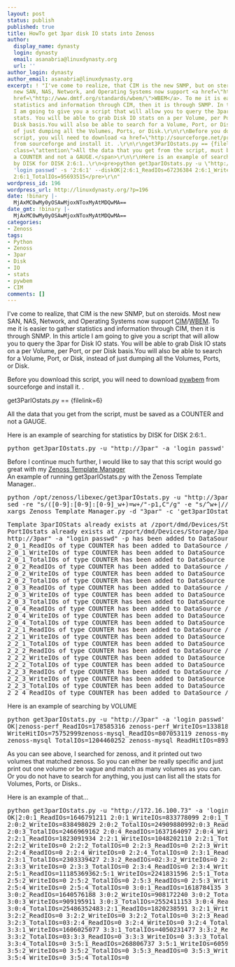 ```yaml
---
layout: post
status: publish
published: true
title: HowTo get 3par disk IO stats into Zenoss
author:
  display_name: dynasty
  login: dynasty
  email: asanabria@linuxdynasty.org
  url: ''
author_login: dynasty
author_email: asanabria@linuxdynasty.org
excerpt: ! "I've come to realize, that CIM is the new SNMP, but on steroids. Most
  new SAN, NAS, Network, and Operating Systems now support <a href=\"http://www.dmtf.org/standards/cim/\">CIM</a>/<a
  href=\"http://www.dmtf.org/standards/wbem/\">WBEM</a>. To me it is easier to gather
  statistics and information through CIM, then it is through SNMP. In this article
  I am going to give you a script that will allow you to query the 3par for Disk IO
  stats. You will be able to grab Disk IO stats on a per Volume, per Port, or per
  Disk basis.You will also be able to search for a Volume, Port, or Disk, instead
  of just dumping all the Volumes, Ports, or Disk.\r\n\r\nBefore you download this
  script, you will need to download <a href=\"http://sourceforge.net/projects/pywbem/\">pywbem</a>
  from sourceforge and install it. .\r\n\r\nget3ParIOstats.py == {filelink=6}\r\n\r\n<span
  class=\"attention\">All the data that you get from the script, must be saved as
  a COUNTER and not a GAUGE.</span>\r\n\r\nHere is an example of searching for statistics
  by DISK for DISK 2:6:1..\r\n<pre>python get3parIOstats.py -u \"http://3par\" -a
  'login passwd' -s '2:6:1' --diskOK|2:6:1_ReadIOs=67236384 2:6:1_WriteIOs=28457131
  2:6:1_TotalIOs=95693515</pre>\r\n"
wordpress_id: 196
wordpress_url: http://linuxdynasty.org/?p=196
date: !binary |-
  MjAxMC0wMy0yOSAwMjoxNToxMyAtMDQwMA==
date_gmt: !binary |-
  MjAxMC0wMy0yOSAwMjoxNToxMyAtMDQwMA==
categories:
- Zenoss
tags:
- Python
- Zenoss
- 3par
- Disk
- IO
- stats
- pywbem
- CIM
comments: []
---
```

<p>I've come to realize, that CIM is the new SNMP, but on steroids. Most new SAN, NAS, Network, and Operating Systems now support <a href="http://www.dmtf.org/standards/cim/">CIM</a>/<a href="http://www.dmtf.org/standards/wbem/">WBEM</a>. To me it is easier to gather statistics and information through CIM, then it is through SNMP. In this article I am going to give you a script that will allow you to query the 3par for Disk IO stats. You will be able to grab Disk IO stats on a per Volume, per Port, or per Disk basis.You will also be able to search for a Volume, Port, or Disk, instead of just dumping all the Volumes, Ports, or Disk.</p>
<p>Before you download this script, you will need to download <a href="http://sourceforge.net/projects/pywbem/">pywbem</a> from sourceforge and install it. .</p>
<p>get3ParIOstats.py == {filelink=6}</p>
<p><span class="attention">All the data that you get from the script, must be saved as a COUNTER and not a GAUGE.</span></p>
<p>Here is an example of searching for statistics by DISK for DISK 2:6:1..</p>
<pre>python get3parIOstats.py -u "http://3par" -a 'login passwd' -s '2:6:1' --diskOK|2:6:1_ReadIOs=67236384 2:6:1_WriteIOs=28457131 2:6:1_TotalIOs=95693515</pre>
<p><a id="more"></a><a id="more-196"></a></p>
<p><span class="note">Before I continue much further, I would like to say that this script would go great with my <a href="howto-add-multiple-datapoints-to-zenoss-using-the-zenoss-api.html">Zenoss Template Manager</a></span><br />
An example of running get3parIOstats.py with the Zenoss Template Manager..</p>
<pre>python /opt/zenoss/libexec/get3parIOstats.py -u "http://3par" -a "login passwd" -p |
sed -re "s/([0-9]:[0-9]:[0-9]_w+)=w+/"-p1,C"/g" -e "s/^w+|//g" -e "s/:/_/g"|
xargs Zenoss_Template_Manager.py -d "3par" -c 'get3parIOstats.py -u http://3par" -a "login passwd" -p' -t "3parIOStats" --dsource="PortIOstats" -V $1</pre>
<pre>Template 3parIOStats already exists at /zport/dmd/Devices/Storage/3par/devices/3par/3parIOStatsDataSource 
PortIOstats already exists at /zport/dmd/Devices/Storage/3par/devices/3par/3parIOStats/datasources/PortIOstatsParser = AutoCommand 
http://3par" -a "login passwd" -p has been added to DataSource /zport/dmd/Devices/Storage/3par/devices/3par/3parIOStats/datasources/PortIOstatsPortIOstats DataSource is EnabledDataPoint  
2_0_1_ReadIOs of type COUNTER has been added to DataSource /zport/dmd/Devices/Storage/3par/devices/3par/3parIOStats/datasources/PortIOstatsDataPoint  
2_0_1_WriteIOs of type COUNTER has been added to DataSource /zport/dmd/Devices/Storage/3par/devices/3par/3parIOStats/datasources/PortIOstatsDataPoint  
2_0_1_TotalIOs of type COUNTER has been added to DataSource /zport/dmd/Devices/Storage/3par/devices/3par/3parIOStats/datasources/PortIOstatsDataPoint  
2_0_2_ReadIOs of type COUNTER has been added to DataSource /zport/dmd/Devices/Storage/3par/devices/3par/3parIOStats/datasources/PortIOstatsDataPoint  
2_0_2_WriteIOs of type COUNTER has been added to DataSource /zport/dmd/Devices/Storage/3par/devices/3par/3parIOStats/datasources/PortIOstatsDataPoint  
2_0_2_TotalIOs of type COUNTER has been added to DataSource /zport/dmd/Devices/Storage/3par/devices/3par/3parIOStats/datasources/PortIOstatsDataPoint  
2_0_3_ReadIOs of type COUNTER has been added to DataSource /zport/dmd/Devices/Storage/3par/devices/3par/3parIOStats/datasources/PortIOstatsDataPoint  
2_0_3_WriteIOs of type COUNTER has been added to DataSource /zport/dmd/Devices/Storage/3par/devices/3par/3parIOStats/datasources/PortIOstatsDataPoint  
2_0_3_TotalIOs of type COUNTER has been added to DataSource /zport/dmd/Devices/Storage/3par/devices/3par/3parIOStats/datasources/PortIOstatsDataPoint  
2_0_4_ReadIOs of type COUNTER has been added to DataSource /zport/dmd/Devices/Storage/3par/devices/3par/3parIOStats/datasources/PortIOstatsDataPoint  
2_0_4_WriteIOs of type COUNTER has been added to DataSource /zport/dmd/Devices/Storage/3par/devices/3par/3parIOStats/datasources/PortIOstatsDataPoint  
2_0_4_TotalIOs of type COUNTER has been added to DataSource /zport/dmd/Devices/Storage/3par/devices/3par/3parIOStats/datasources/PortIOstatsDataPoint  
2_2_1_ReadIOs of type COUNTER has been added to DataSource /zport/dmd/Devices/Storage/3par/devices/3par/3parIOStats/datasources/PortIOstatsDataPoint  
2_2_1_WriteIOs of type COUNTER has been added to DataSource /zport/dmd/Devices/Storage/3par/devices/3par/3parIOStats/datasources/PortIOstatsDataPoint  
2_2_1_TotalIOs of type COUNTER has been added to DataSource /zport/dmd/Devices/Storage/3par/devices/3par/3parIOStats/datasources/PortIOstatsDataPoint  
2_2_2_ReadIOs of type COUNTER has been added to DataSource /zport/dmd/Devices/Storage/3par/devices/3par/3parIOStats/datasources/PortIOstatsDataPoint  
2_2_2_WriteIOs of type COUNTER has been added to DataSource /zport/dmd/Devices/Storage/3par/devices/3par/3parIOStats/datasources/PortIOstatsDataPoint  
2_2_2_TotalIOs of type COUNTER has been added to DataSource /zport/dmd/Devices/Storage/3par/devices/3par/3parIOStats/datasources/PortIOstatsDataPoint  
2_2_3_ReadIOs of type COUNTER has been added to DataSource /zport/dmd/Devices/Storage/3par/devices/3par/3parIOStats/datasources/PortIOstatsDataPoint  
2_2_3_WriteIOs of type COUNTER has been added to DataSource /zport/dmd/Devices/Storage/3par/devices/3par/3parIOStats/datasources/PortIOstatsDataPoint  
2_2_3_TotalIOs of type COUNTER has been added to DataSource /zport/dmd/Devices/Storage/3par/devices/3par/3parIOStats/datasources/PortIOstatsDataPoint  
2_2_4_ReadIOs of type COUNTER has been added to DataSource /zport/dmd/Devices/Storage/3par/devices/3par/3parIOStats/datasources/PortIOstats</pre>
<p><span class="note">Here is an example of searching by VOLUME</span></p>
<pre>python get3parIOstats.py -u "http://3par" -a 'login passwd' --volume -s zenoss
OK|zenoss-perf_ReadIOs=178585316 zenoss-perf_WriteIOs=133818738 zenoss-perf_TotalIOs=312404054 zenoss-perf_ReadHitIOs=391775944 zenoss-perf_
WriteHitIOs=75752999zenoss-mysql_ReadIOs=807053119 zenoss-mysql_WriteIOs=397407133 
zenoss-mysql_TotalIOs=1204460252 zenoss-mysql_ReadHitIOs=893915116 zenoss-mysql_WriteHitIOs=218224301</pre>
<p>As you can see above, I searched for zenoss, and it printed out two volumes that matched zenoss. So you can either be really specific and just print out one volume or be vague and match as many volumes as you can. Or you do not have to search for anything, you just can list all the stats for Volumes, Ports, or Disks..</p>
<p>Here is an example of that...</p>
<pre>python get3parIOstats.py -u "http://172.16.100.73" -a 'login passwd' --port
OK|2:0:1_ReadIOs=1646791211 2:0:1_WriteIOs=833778099 2:0:1_TotalIOs=2480569310 2:0:2_ReadIOs=1652490070 
2:0:2_WriteIOs=838498029 2:0:2_TotalIOs=24909880992:0:3_ReadIOs=1641530849 2:0:3_WriteIOs=825438313 
2:0:3_TotalIOs=2466969162 2:0:4_ReadIOs=1637164097 2:0:4_WriteIOs=826686709 2:0:4_TotalIOs=2463850806
2:2:1_ReadIOs=1823091934 2:2:1_WriteIOs=1048202110 2:2:1_TotalIOs=2871294044 2:2:2_ReadIOs=0 
2:2:2_WriteIOs=0 2:2:2_TotalIOs=0 2:2:3_ReadIOs=0 2:2:3_WriteIOs=02:2:3_TotalIOs=0 
2:2:4_ReadIOs=0 2:2:4_WriteIOs=0 2:2:4_TotalIOs=0 2:3:1_ReadIOs=1012223361 2:3:1_WriteIOs=1291116066 
2:3:1_TotalIOs=2303339427 2:3:2_ReadIOs=02:3:2_WriteIOs=0 2:3:2_TotalIOs=0 2:3:3_ReadIOs=0 
2:3:3_WriteIOs=0 2:3:3_TotalIOs=0 2:3:4_ReadIOs=0 2:3:4_WriteIOs=0 2:3:4_TotalIOs=0 
2:5:1_ReadIOs=11185369362:5:1_WriteIOs=2241831596 2:5:1_TotalIOs=3360368532 2:5:2_ReadIOs=0 
2:5:2_WriteIOs=0 2:5:2_TotalIOs=0 2:5:3_ReadIOs=0 2:5:3_WriteIOs=0 2:5:3_TotalIOs=02:5:4_ReadIOs=0 
2:5:4_WriteIOs=0 2:5:4_TotalIOs=0 3:0:1_ReadIOs=1618784135 3:0:1_WriteIOs=885315727 3:0:1_TotalIOs=2504099862 
3:0:2_ReadIOs=1640576188 3:0:2_WriteIOs=908172240 3:0:2_TotalIOs=25487484283:0:3_ReadIOs=1643215242 
3:0:3_WriteIOs=909195911 3:0:3_TotalIOs=2552411153 3:0:4_ReadIOs=1638896605 3:0:4_WriteIOs=909738643 
3:0:4_TotalIOs=25486352483:2:1_ReadIOs=1820238591 3:2:1_WriteIOs=1140801166 3:2:1_TotalIOs=2961039757 
3:2:2_ReadIOs=0 3:2:2_WriteIOs=0 3:2:2_TotalIOs=0 3:2:3_ReadIOs=0 3:2:3_WriteIOs=0 
3:2:3_TotalIOs=03:2:4_ReadIOs=0 3:2:4_WriteIOs=0 3:2:4_TotalIOs=0 3:3:1_ReadIOs=2444206400 
3:3:1_WriteIOs=1606025077 3:3:1_TotalIOs=4050231477 3:3:2_ReadIOs=0 3:3:2_WriteIOs=0 
3:3:2_TotalIOs=03:3:3_ReadIOs=0 3:3:3_WriteIOs=0 3:3:3_TotalIOs=0 3:3:4_ReadIOs=0 3:3:4_WriteIOs=0 
3:3:4_TotalIOs=0 3:5:1_ReadIOs=268806737 3:5:1_WriteIOs=605936851 3:5:1_TotalIOs=8747435883:5:2_ReadIOs=0 
3:5:2_WriteIOs=0 3:5:2_TotalIOs=0 3:5:3_ReadIOs=0 3:5:3_WriteIOs=0 3:5:3_TotalIOs=0 3:5:4_ReadIOs=0 
3:5:4_WriteIOs=0 3:5:4_TotalIOs=0</pre>
